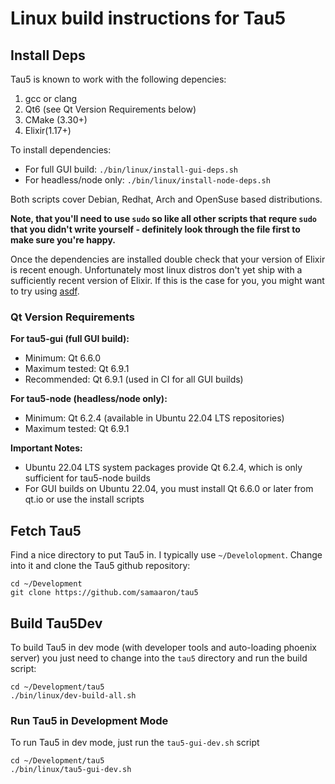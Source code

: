 # Linux build instructions for Tau5

## Install Deps

Tau5 is known to work with the following depencies:

1. gcc or clang
2. Qt6 (see Qt Version Requirements below)
3. CMake (3.30+)
4. Elixir(1.17+)

To install dependencies:

- For full GUI build: `./bin/linux/install-gui-deps.sh`
- For headless/node only: `./bin/linux/install-node-deps.sh`

Both scripts cover Debian, Redhat, Arch and OpenSuse based distributions.

**Note, that you'll need to use `sudo` so like all other scripts that requre `sudo` that you didn't write yourself - definitely look through the file first to make sure you're happy.**

Once the dependencies are installed double check that your version of Elixir is recent enough. Unfortunately most linux distros don't yet ship with a sufficiently recent version of Elixir. If this is the case for you, you might want to try using [asdf](https://github.com/asdf-vm/asdf).

### Qt Version Requirements

**For tau5-gui (full GUI build):**
- Minimum: Qt 6.6.0
- Maximum tested: Qt 6.9.1
- Recommended: Qt 6.9.1 (used in CI for all GUI builds)

**For tau5-node (headless/node only):**

- Minimum: Qt 6.2.4 (available in Ubuntu 22.04 LTS repositories)
- Maximum tested: Qt 6.9.1

**Important Notes:**

- Ubuntu 22.04 LTS system packages provide Qt 6.2.4, which is only sufficient for tau5-node builds
- For GUI builds on Ubuntu 22.04, you must install Qt 6.6.0 or later from qt.io or use the install scripts

## Fetch Tau5

Find a nice directory to put Tau5 in. I typically use `~/Develolopment`. Change into it and clone the Tau5 github repository:

```
cd ~/Development
git clone https://github.com/samaaron/tau5
```

## Build Tau5Dev

To build Tau5 in dev mode (with developer tools and auto-loading phoenix server) you just need to change into the `tau5` directory and run the build script:

```
cd ~/Development/tau5
./bin/linux/dev-build-all.sh
```

### Run Tau5 in Development Mode

To run Tau5 in dev mode, just run the `tau5-gui-dev.sh` script

```
cd ~/Development/tau5
./bin/linux/tau5-gui-dev.sh
```
